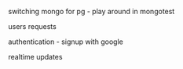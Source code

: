 
switching mongo for pg - play around in mongotest

users
requests

authentication - signup with google

realtime updates
